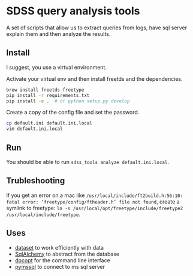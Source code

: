 # SDSS query analysis tools

A set of scripts that allow us to extract queries from logs, have sql server explain them and then analyze the results.

## Install

I suggest, you use a virtual environment.

Activate your virtual env and then install freetds and the dependencies.

```bash
brew install freetds freetype
pip install -r requirements.txt
pip install -e .  # or python setup.py develop
```

Create a copy of the config file and set the password.

```bash
cp default.ini default.ini.local
vim default.ini.local
```

## Run

You should be able to run `sdss_tools analyze default.ini.local`.

## Trubleshooting

If you get an error on a mac like `/usr/local/include/ft2build.h:56:10: fatal error: ‘freetype/config/ftheader.h’ file not found`, create a symlink to freetype: `ln -s /usr/local/opt/freetype/include/freetype2 /usr/local/include/freetype`.

## Uses

* [dataset](http://dataset.readthedocs.org/en/latest/) to work efficiently with data
* [SqlAlchemy](http://www.sqlalchemy.org/) to abstract from the database
* [docopt](http://docopt.org/) for the command line interface
* [pymssql](https://github.com/pymssql/pymssql) to connect to ms sql server
